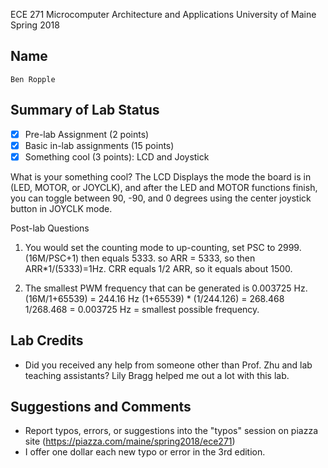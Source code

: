 ECE 271 Microcomputer Architecture and Applications
University of Maine
Spring 2018     

Name
-----------
```
Ben Ropple
```

Summary of Lab Status
-------
- [X] Pre-lab Assignment (2 points) 
- [X] Basic in-lab assignments (15 points) 
- [X] Something cool (3 points): LCD and Joystick

What is your something cool?
The LCD Displays the mode the board is in (LED, MOTOR, or JOYCLK), and after the LED and MOTOR functions finish, you
can toggle between 90, -90, and 0 degrees using the center joystick button in JOYCLK mode.

Post-lab Questions
1) You would set the counting mode to up-counting, set PSC to 2999. (16M/PSC+1) then equals 5333. so ARR = 5333,
so then ARR*1/(5333)=1Hz. CRR equals 1/2 ARR, so it equals about 1500.

2) The smallest PWM frequency that can be generated is 0.003725 Hz.
   (16M/1+65539) = 244.16 Hz
   (1+65539) * (1/244.126) = 268.468
   1/268.468 = 0.003725 Hz = smallest possible frequency.

Lab Credits
-------
* Did you received any help from someone other than Prof. Zhu and lab teaching assistants?
Lily Bragg helped me out a lot with this lab.

Suggestions and Comments
-------
* Report typos, errors, or suggestions into the "typos" session on piazza site (https://piazza.com/maine/spring2018/ece271)
* I offer one dollar each new typo or error in the 3rd edition.
